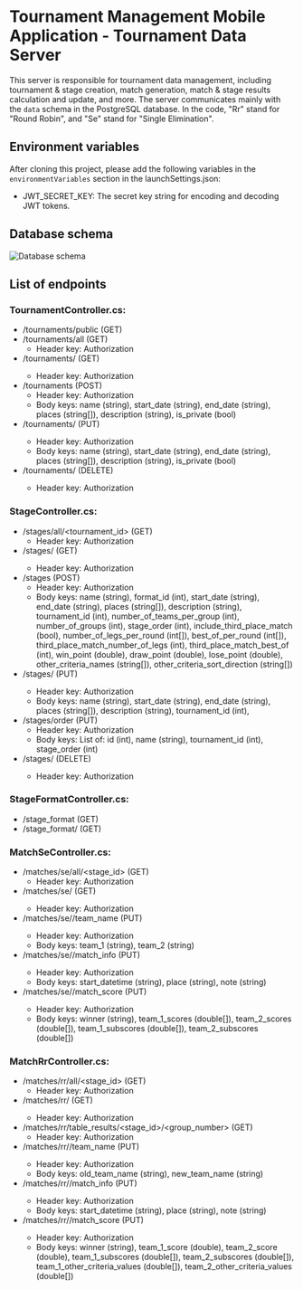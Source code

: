 # Tournament Management Mobile Application - Tournament Data Server
This server is responsible for tournament data management, including tournament & stage creation, match generation, match & stage results calculation and update, and more. The server communicates mainly with the `data` schema in the PostgreSQL database.
In the code, "Rr" stand for "Round Robin", and "Se" stand for "Single Elimination".
## Environment variables
After cloning this project, please add the following variables in the `environmentVariables` section in the launchSettings.json:
- JWT_SECRET_KEY: The secret key string for encoding and decoding JWT tokens.
## Database schema
![Database schema](https://drive.google.com/thumbnail?id=13SmD8vU9qfhLpsRa0FEM-rZPTxkGYXts&sz=w1000)
## List of endpoints
###	TournamentController.cs:
- /tournaments/public (GET)
- /tournaments/all (GET)
	- Header key: Authorization
- /tournaments/<id> (GET)
	- Header key: Authorization
- /tournaments (POST)
	- Header key: Authorization
	- Body keys: name (string), start_date (string), end_date (string), places (string[]), description (string), is_private (bool)
- /tournaments/<id> (PUT)
	- Header key: Authorization
	- Body keys: name (string), start_date (string), end_date (string), places (string[]), description (string), is_private (bool)
- /tournaments/<id> (DELETE)
	- Header key: Authorization
### StageController.cs:
- /stages/all/<tournament_id> (GET)
	- Header key: Authorization
- /stages/<id> (GET)
	- Header key: Authorization
- /stages (POST)
	- Header key: Authorization
	- Body keys: name (string), format_id (int), start_date (string), end_date (string), places (string[]), description (string), tournament_id (int), number_of_teams_per_group (int), number_of_groups (int), stage_order (int), include_third_place_match (bool), number_of_legs_per_round (int[]), best_of_per_round (int[]), third_place_match_number_of_legs (int), third_place_match_best_of (int), win_point (double), draw_point (double), lose_point (double), other_criteria_names (string[]), other_criteria_sort_direction (string[])
- /stages/<id> (PUT)
	- Header key: Authorization
	- Body keys: name (string), start_date (string), end_date (string), places (string[]), description (string), tournament_id (int),
- /stages/order (PUT)
	- Header key: Authorization
	- Body keys: List of: id (int), name (string), tournament_id (int), stage_order (int)
- /stages/<id> (DELETE)
	- Header key: Authorization
### StageFormatController.cs:
- /stage_format (GET)
- /stage_format/<id> (GET)
### MatchSeController.cs:
- /matches/se/all/<stage_id> (GET)
	- Header key: Authorization
- /matches/se/<id> (GET)
	- Header key: Authorization
- /matches/se/<id>/team_name (PUT)
	- Header key: Authorization
	- Body keys: team_1 (string), team_2 (string)
- /matches/se/<id>/match_info (PUT)
	- Header key: Authorization
	- Body keys: start_datetime (string), place (string), note (string)
- /matches/se/<id>/match_score (PUT)
	- Header key: Authorization
	- Body keys: winner (string), team_1_scores (double[]), team_2_scores (double[]), team_1_subscores (double[]), team_2_subscores (double[])
### MatchRrController.cs:
- /matches/rr/all/<stage_id> (GET)
	- Header key: Authorization
- /matches/rr/<id> (GET)
	- Header key: Authorization
- /matches/rr/table_results/<stage_id>/<group_number> (GET)
	- Header key: Authorization
- /matches/rr/<id>/team_name (PUT)
	- Header key: Authorization
	- Body keys: old_team_name (string), new_team_name (string)
- /matches/rr/<id>/match_info (PUT)
	- Header key: Authorization
	- Body keys: start_datetime (string), place (string), note (string)
- /matches/rr/<id>/match_score (PUT)
	- Header key: Authorization
	- Body keys: winner (string), team_1_score (double), team_2_score (double), team_1_subscores (double[]), team_2_subscores (double[]), team_1_other_criteria_values (double[]), team_2_other_criteria_values (double[])